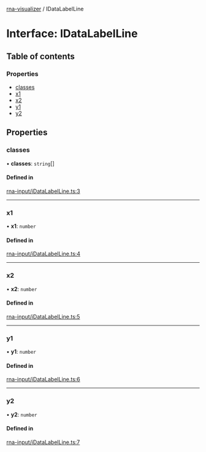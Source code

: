 [rna-visualizer](../README.md) / IDataLabelLine

# Interface: IDataLabelLine

## Table of contents

### Properties

- [classes](IDataLabelLine.md#classes)
- [x1](IDataLabelLine.md#x1)
- [x2](IDataLabelLine.md#x2)
- [y1](IDataLabelLine.md#y1)
- [y2](IDataLabelLine.md#y2)

## Properties

### classes

• **classes**: `string`[]

#### Defined in

[rna-input/iDataLabelLine.ts:3](https://github.com/michalhercik/rna-visualizer/blob/f928c9f/lib/src/rna-input/iDataLabelLine.ts#L3)

___

### x1

• **x1**: `number`

#### Defined in

[rna-input/iDataLabelLine.ts:4](https://github.com/michalhercik/rna-visualizer/blob/f928c9f/lib/src/rna-input/iDataLabelLine.ts#L4)

___

### x2

• **x2**: `number`

#### Defined in

[rna-input/iDataLabelLine.ts:5](https://github.com/michalhercik/rna-visualizer/blob/f928c9f/lib/src/rna-input/iDataLabelLine.ts#L5)

___

### y1

• **y1**: `number`

#### Defined in

[rna-input/iDataLabelLine.ts:6](https://github.com/michalhercik/rna-visualizer/blob/f928c9f/lib/src/rna-input/iDataLabelLine.ts#L6)

___

### y2

• **y2**: `number`

#### Defined in

[rna-input/iDataLabelLine.ts:7](https://github.com/michalhercik/rna-visualizer/blob/f928c9f/lib/src/rna-input/iDataLabelLine.ts#L7)
